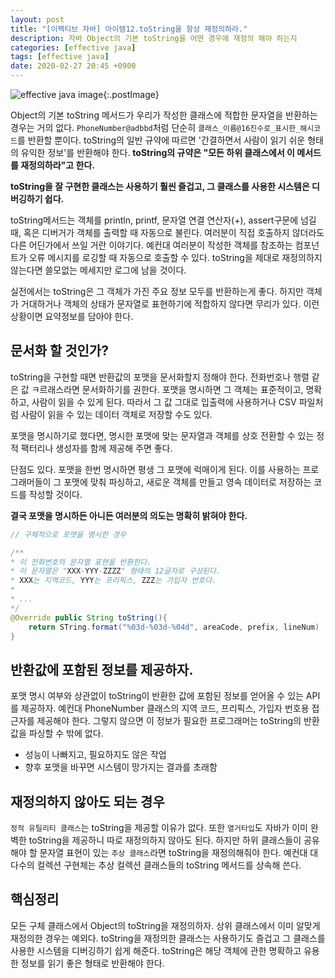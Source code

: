 ```yaml
---
layout: post
title: "[이펙티브 자바] 아이템12.toString을 항상 재정의하라."
description: 자바 Object의 기본 toString을 어떤 경우에 재정의 해야 하는지
categories: [effective java]
tags: [effective java]
date: 2020-02-27 20:45 +0900
---
```


![effective java image](https://user-images.githubusercontent.com/28615416/75598228-81ca1c00-5add-11ea-9319-e949af4e07cd.png){:.postImage}

Object의 기본 toString 메서드가 우리가 작성한 클래스에 적합한 문자열을 반환하는 경우는 거의 없다.
`PhoneNumber@adbbd`처럼 단순히 `클래스_이름@16진수로_표시한_해시코드`를 반환할 뿐이다.
toString의 일반 규약에 따르면 '간결하면서 사람이 읽기 쉬운 형태의 유익한 정보'를 반환해야 한다.
**toString의 규약은 "모든 하위 클래스에서 이 메서드를 재정의하라"고 한다.**

**toString을 잘 구현한 클래스는 사용하기 훨씬 즐겁고, 그 클래스를 사용한 시스템은 디버깅하기 쉽다.**

toString메서드는 객체를 println, printf, 문자열 연결 연산자(+), assert구문에 넘길때, 혹은 디버거가 객체를 출력할 때 자동으로 불린다. 여러분이 직접 호출하지 않더라도 다른 어딘가에서 쓰일 거란 이야기다.
예컨대 여러분이 작성한 객체를 참조하는 컴포넌트가 오류 메시지를 로깅할 때 자동으로 호출할 수 있다.
toString을 제대로 재정의하지 않는다면 쓸모없는 메세지만 로그에 남을 것이다.

실전에서는 toString은 그 객체가 가진 주요 정보 모두를 반환하는게 좋다. 하지만 객체가 거대하거나 객체의 상태가 문자열로 표현하기에 적합하지 않다면 무리가 있다. 이런 상황이면 요약정보를 담아야 한다.

## 문서화 할 것인가?

toString을 구현할 때면 반환값의 포맷을 문서화할지 정해야 한다.
전화번호나 행렬 같은 값 ㅋ르래스라면 문서화하기를 권한다. 포맷을 명시하면 그 객체는 표준적이고, 명확하고, 사람이 읽을 수 있게 된다. 따라서 그 값 그대로 입출력에 사용하거나 CSV 파일처럼 사람이 읽을 수 있는 데이터 객체로 저장할 수도 있다.

포맷을 명시하기로 했다면, 명시한 포맷에 맞는 문자열과 객체를 상호 전환할 수 있는 정적 팩터리나 생성자를 함께 제공해 주면 좋다.

단점도 있다. 포맷을 한번 명시하면 평생 그 포맷에 럭매이게 된다. 이를 사용하는 프로그래머들이 그 포맷에 맞춰 파싱하고, 새로운 객체를 만들고 영속 데이터로 저장하는 코드를 작성할 것이다.

**결국 포맷을 명시하든 아니든 여러분의 의도는 명확히 밝혀야 한다.**

```java
// 구체적으로 포맷을 명시한 경우

/**
* 이 전화번호의 문자열 표현을 반환한다.
* 이 문자열은 "XXX-YYY-ZZZZ" 형태의 12글자로 구성된다.
* XXX는 지역코드, YYY는 프리픽스, ZZZ는 가입자 번호다.
*
* ...
*/
@Override public String toString(){
    return STring.format("%03d-%03d-%04d", areaCode, prefix, lineNum)
}
```

## 반환값에 포함된 정보를 제공하자.

포맷 명시 여부와 상관없이 toString이 반환한 값에 포함된 정보를 얻어올 수 있는 API를 제공하자. 예컨대 PhoneNumber 클래스의 지역 코드, 프리픽스, 가입자 번호용 접근자를 제공해야 한다. 그렇지 않으면 이 정보가 필요한 프로그래머는 toString의 반환값을 파싱할 수 밖에 없다.

- 성능이 나빠지고, 필요하지도 않은 작업
- 향후 포맷을 바꾸면 시스템이 망가지는 결과를 초래함

## 재정의하지 않아도 되는 경우

`정적 유틸리티 클래스`는 toString을 제공할 이유가 없다. 또한 `열거타입`도 자바가 이미 완벽한 toString을 제공하니 따로 재정의하지 않아도 된다.
하지만 하위 클래스들이 공유해야 할 문자열 표현이 있는 `추상 클래스`라면 toString을 재정의해줘야 한다. 예컨대 대다수의 컬렉션 구현체는 추상 컬렉션 클래스들의 toString 메서드를 상속해 쓴다.

## 핵심정리

모든 구체 클래스에서 Object의 toString을 재정의하자. 상위 클래스에서 이미 알맞게 재정의한 경우는 예외다. toString을 재정의한 클래스는 사용하기도 즐겁고 그 클래스를 사용한 시스템을 디버깅하기 쉽게 해준다. toString은 해당 객체에 관한 명확하고 유용한 정보를 읽기 좋은 형태로 반환해야 한다.
